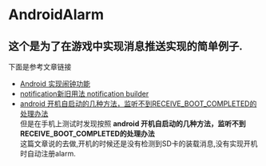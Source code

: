 # AndroidAlarm
这个是为了在游戏中实现消息推送实现的简单例子.  
-------------
下面是参考文章链接  
* [Android 实现闹钟功能](http://blog.sina.com.cn/s/blog_88fcfaba010193et.html)
* [notification新旧用法 notification builder](http://www.2cto.com/kf/201311/255084.html)
* [android 开机自启动的几种方法，监听不到RECEIVE_BOOT_COMPLETED的处理办法](http://blog.csdn.net/pkuyjxu/article/details/42072529)  
但是在手机上测试时发现按照 **android 开机自启动的几种方法，监听不到RECEIVE_BOOT_COMPLETED的处理办法**  
这篇文章说的去做,开机的时候还是没有检测到SD卡的装载消息,没有实现开机时自动注册alarm.
